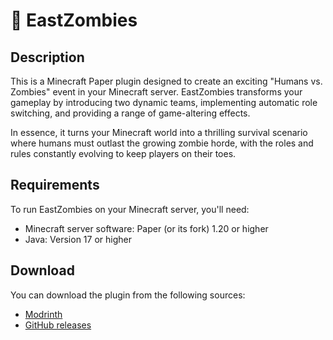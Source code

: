 # 🧟 EastZombies

## Description

This is a Minecraft Paper plugin designed to create an exciting "Humans vs. Zombies" event in your Minecraft server. EastZombies transforms your gameplay by introducing two dynamic teams, implementing automatic role switching, and providing a range of game-altering effects.

In essence, it turns your Minecraft world into a thrilling survival scenario where humans must outlast the growing zombie horde, with the roles and rules constantly evolving to keep players on their toes.

## Requirements

To run EastZombies on your Minecraft server, you'll need:

- Minecraft server software: Paper (or its fork) 1.20 or higher
- Java: Version 17 or higher

## Download

You can download the plugin from the following sources:
- [Modrinth](https://modrinth.com/plugin/eastzombies)
- [GitHub releases](https://github.com/EastRane/EastZombies/releases)
